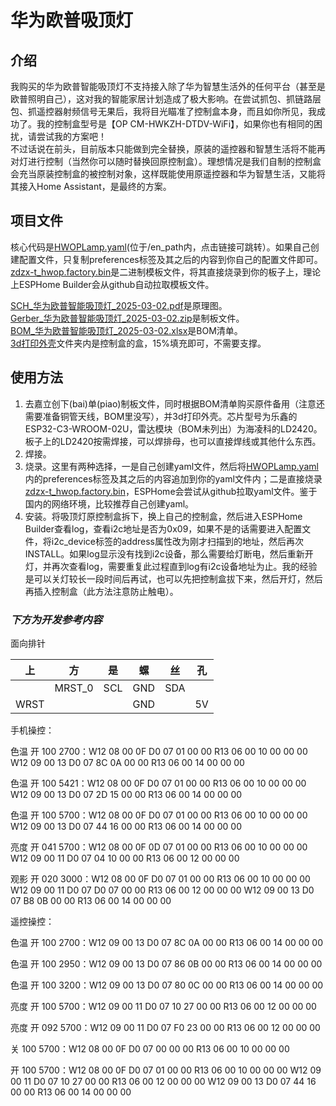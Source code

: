 # 华为欧普吸顶灯

## 介绍
我购买的华为欧普智能吸顶灯不支持接入除了华为智慧生活外的任何平台（甚至是欧普照明自己），这对我的智能家居计划造成了极大影响。在尝试抓包、抓链路层包、抓遥控器射频信号无果后，我将目光瞄准了控制盒本身，而且如你所见，我成功了。我的控制盒型号是【OP CM-HWKZH-DTDV-WiFi】，如果你也有相同的困扰，请尝试我的方案吧！  
不过话说在前头，目前版本只能做到完全替换，原装的遥控器和智慧生活将不能再对灯进行控制（当然你可以随时替换回原控制盒）。理想情况是我们自制的控制盒会充当原装控制盒的被控制对象，这样既能使用原遥控器和华为智慧生活，又能将其接入Home Assistant，是最终的方案。  

## 项目文件
核心代码是[HWOPLamp.yaml](../en_path/HWOPLamp.yaml)(位于/en_path内，点击链接可跳转）。如果自己创建配置文件，只复制preferences标签及其之后的内容到你自己的配置文件即可。  
[zdzx-t_hwop.factory.bin](./zdzx-t_hwop.factory.bin)是二进制模板文件，将其直接烧录到你的板子上，理论上ESPHome Builder会从github自动拉取模板文件。
  
[SCH_华为欧普智能吸顶灯_2025-03-02.pdf](./SCH_华为欧普智能吸顶灯_2025-03-02.pdf)是原理图。  
[Gerber_华为欧普智能吸顶灯_2025-03-02.zip](./Gerber_华为欧普智能吸顶灯_2025-03-02.zip)是制板文件。  
[BOM_华为欧普智能吸顶灯_2025-03-02.xlsx](./BOM_华为欧普智能吸顶灯_2025-03-02.xlsx)是BOM清单。  
[3d打印外壳](./3d打印外壳)文件夹内是控制盒的盒，15%填充即可，不需要支撑。

## 使用方法
1. 去嘉立创下(bai)单(piao)制板文件，同时根据BOM清单购买原件备用（注意还需要准备铜管天线，BOM里没写），并3d打印外壳。芯片型号为乐鑫的ESP32-C3-WROOM-02U，雷达模块（BOM未列出）为海凌科的LD2420。板子上的LD2420按需焊接，可以焊排母，也可以直接焊线或其他什么东西。  
2. 焊接。
3. 烧录。这里有两种选择，一是自己创建yaml文件，然后将[HWOPLamp.yaml](../en_path/HWOPLamp.yaml)内的preferences标签及其之后的内容追加到你的yaml文件内；二是直接烧录[zdzx-t_hwop.factory.bin](./zdzx-t_hwop.factory.bin)，ESPHome会尝试从github拉取yaml文件。鉴于国内的网络环境，比较推荐自己创建yaml。  
4. 安装。将吸顶灯原控制盒拆下，换上自己的控制盒，然后进入ESPHome Builder查看log，查看i2c地址是否为0x09，如果不是的话需要进入配置文件，将i2c_device标签的address属性改为刚才扫描到的地址，然后再次INSTALL。如果log显示没有找到i2c设备，那么需要给灯断电，然后重新开灯，并再次查看log，需要重复此过程直到log有i2c设备地址为止。我的经验是可以关灯较长一段时间后再试，也可以先把控制盒拔下来，然后开灯，然后再插入控制盒（此方法注意防止触电）。
  
  
  
### _下方为开发参考内容_  
面向排针

| 上    | 方      | 是   | 螺   | 丝   | 孔  |
|------|--------|-----|-----|-----|----|
|      | MRST_0 | SCL | GND | SDA |    |
| WRST |        |     | GND |     | 5V |
  
  
手机操控：

色温 开 100 2700：W12 08 00 0F D0 07 01 00 00  R13 06 00 10 00 00 00  W12 09 00 13 D0 07 8C 0A 00 00  R13 06 00 14 00 00 00

色温 开 100 5421：W12 08 00 0F D0 07 01 00 00  R13 06 00 10 00 00 00  W12 09 00 13 D0 07 2D 15 00 00  R13 06 00 14 00 00 00

色温 开 100 5700：W12 08 00 0F D0 07 01 00 00  R13 06 00 10 00 00 00  W12 09 00 13 D0 07 44 16 00 00   R13 06 00 14 00 00 00

亮度 开 041 5700：W12 08 00 0F 0D 07 01 00 00  R13 06 00 10 00 00 00  W12 09 00 11 D0 07 04 10 00 00   R13 06 00 12 00 00 00

观影 开 020 3000：W12 08 00 0F D0 07 01 00 00  R13 06 00 10 00 00 00  W12 09 00 11 D0 07 D0 07 00 00  R13 06 00 12 00 00 00  W12 09 00 13 D0 07 B8 0B 00 00  R13 06 00 14 00 00 00


遥控操控：

色温 开 100 2700：W12 09 00 13 D0 07 8C 0A 00 00  R13 06 00 14 00 00 00

色温 开 100 2950：W12 09 00 13 D0 07 86 0B 00 00  R13 06 00 14 00 00 00

色温 开 100 3200：W12 09 00 13 D0 07 80 0C 00 00  R13 06 00 14 00 00 00

亮度 开 100 5700：W12 09 00 11 D0 07 10 27 00 00  R13 06 00 12 00 00 00

亮度 开 092 5700：W12 09 00 11 D0 07 F0 23 00 00  R13 06 00 12 00 00 00

关 100 5700：W12 08 00 0F D0 07 00 00 00  R13 06 00 10 00 00 00

开 100 5700：W12 08 00 0F D0 07 01 00 00  R13 06 00 10 00 00 00  W12 09 00 11 D0 07 10 27 00 00  R13 06 00 12 00 00 00  W12 09 00 13 D0 07 44 16 00 00  R13 06 00 14 00 00 00
